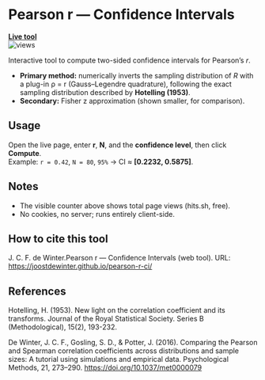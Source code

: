 # Pearson r — Confidence Intervals

[**Live tool**](https://joostdewinter.github.io/pearson-r-ci/)  
![views](https://hits.sh/joostdewinter.github.io/pearson-r-ci.svg?label=views)

Interactive tool to compute two-sided confidence intervals for Pearson’s *r*.

- **Primary method:** numerically inverts the sampling distribution of *R* with a plug-in ρ = r (Gauss–Legendre quadrature), following the exact sampling distribution described by **Hotelling (1953)**.  
- **Secondary:** Fisher z approximation (shown smaller, for comparison).

## Usage
Open the live page, enter **r**, **N**, and the **confidence level**, then click **Compute**.  
Example: `r = 0.42`, `N = 80`, `95%` → CI ≈ **[0.2232, 0.5875]**.

## Notes
- The visible counter above shows total page views (hits.sh, free).  
- No cookies, no server; runs entirely client-side.

## How to cite this tool
J. C. F. de Winter.Pearson r — Confidence Intervals (web tool). URL: https://joostdewinter.github.io/pearson-r-ci/

## References
Hotelling, H. (1953). New light on the correlation coefficient and its transforms. Journal of the Royal Statistical Society. Series B (Methodological), 15(2), 193-232.

De Winter, J. C. F., Gosling, S. D., & Potter, J. (2016). Comparing the Pearson and Spearman correlation coefficients across distributions and sample sizes: A tutorial using simulations and empirical data. Psychological Methods, 21, 273–290. https://doi.org/10.1037/met0000079
